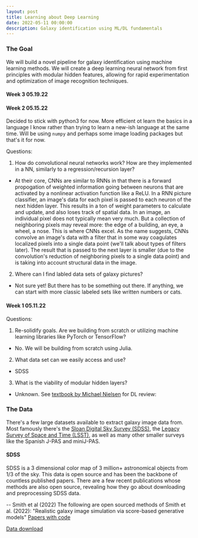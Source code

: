 ```yaml
---
layout: post
title: Learning about Deep Learning
date: 2022-05-11 00:00:00
description: Galaxy identification using ML/DL fundamentals
---
```


### The Goal
We will build a novel pipeline for galaxy identification using machine learning methods.
We will create a deep learning neural network from first principles with modular hidden features, allowing for rapid experimentation and optimization of image recognition techniques.

#### Week 3 05.19.22


#### Week 2 05.15.22
Decided to stick with python3 for now. More efficient ot learn the basics in a language I know rather than trying to learn a new-ish language at the same time. Will be using `numpy` and perhaps some image loading packages but that's it for now.

Questions:

1. How do convolutional neural networks work? How are they implemented in a NN, similarly to a regression/recursion layer?
- At their core, CNNs are similar to RNNs in that there is a forward propogation of weighted information going between neurons that are activated by a nonlinear activation function like a ReLU. In a RNN picture classifier, an image's data for each pixel is passed to each neuron of the next hidden layer. This results in a ton of weight parameters to calculate and update, and also loses track of spatial data. In an image, an individual pixel does not typically mean very much. But a collection of neighboring pixels may reveal more: the edge of a building, an eye, a wheel, a nose. This is where CNNs excel. As the name suggests, CNNs convolve an image's data with a filter that in some way coagulates localized pixels into a single data point (we'll talk about types of filters later). The result that is passed to the next layer is smaller (due to the convolution's reduction of neighboring pixels to a single data point) and is taking into account structural data in the image. 

2. Where can I find labled data sets of galaxy pictures?
- Not sure yet! But there has to be something out there. If anything, we can start with more classic labeled sets like written numbers or cats.

#### Week 1 05.11.22
Questions:

1. Re-solidify goals. Are we building from scratch or utilizing machine learning libraries like PyTorch or TensorFlow?
- No. We will be building from scratch using Julia.
2. What data set can we easily access and use?
- SDSS
3. What is the viability of modular hidden layers?
- Unknown. See [textbook by Michael Nielsen](http://neuralnetworksanddeeplearning.com/chap1.html) for DL review: 

### The Data
There's a few large datasets available to extract galaxy image data from. Most famously there's the [Sloan Digital Sky Survey (SDSS)](https://www.sdss.org/), the [Legacy Survey of Space and Time (LSST)](https://www.lsst.org/), as well as many other smaller surveys like the Spanish J-PAS and miniJ-PAS.

#### SDSS
SDSS is a 3 dimensional color map of 3 million+ astronomical objects from 1/3 of the sky. This data is open source and has been the backbone of countless published papers. There are a few recent publications whose methods are also open source, revealing how they go about downloading and preprocessing SDSS data.

-- Smith et al (2022)
The following are open sourced methods of Smith et al. (2022): "Realistic galaxy image simulation via score-based generative models"
[Papers with code](https://paperswithcode.com/paper/realistic-galaxy-image-simulation-via-score)

[Data download](https://github.com/Smith42/astroddpm/tree/master/data/sdss)
